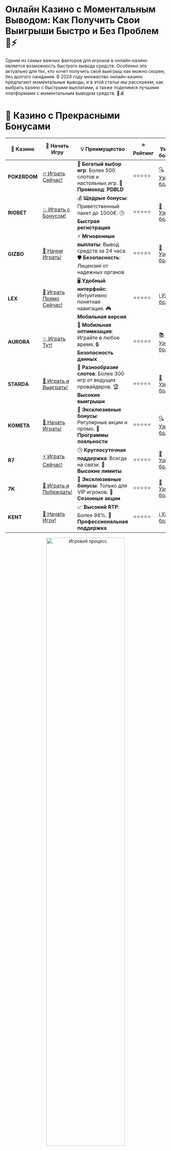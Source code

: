 # **Онлайн Казино с Моментальным Выводом: Как Получить Свои Выигрыши Быстро и Без Проблем 💸⚡**

Одним из самых важных факторов для игроков в онлайн-казино является возможность быстрого вывода средств. Особенно это актуально для тех, кто хочет получить свой выигрыш как можно скорее, без долгого ожидания. В 2024 году множество онлайн-казино предлагают моментальные выводы, и в этой статье мы расскажем, как выбрать казино с быстрыми выплатами, а также поделимся лучшими платформами с моментальным выводом средств. 🎰💰

# 🌟 Казино с Прекрасными Бонусами

| 🎲 **Казино** | 🔗 **Начать Игру** | 💡 **Преимущество** | ⭐ **Рейтинг** | 🔗 **Узнать больше** | 🆕 **Новая информация** |
|--------------|---------------------|---------------------|----------------|----------------------|-------------------------|
| **POKERDOM**  | [🔥 Играть Сейчас!](https://brandplay.link/4k77v2yx) | 🎉 **Богатый выбор игр**: Более 500 слотов и настольных игр. 🎁 **Промокод**: **PDBLD** | ⭐⭐⭐⭐⭐ | [🔍 Узнать больше](https://brandplay.link/4k77v2yx) | 🏆 **Победители турниров** получают эксклюзивные подарки! |
| **RIOBET**    | [💥 Играть с Бонусом!](https://brandplay.link/7xBLTPyj) | 💰 **Щедрые бонусы**: Приветственный пакет до 1000€. 🕒 **Быстрая регистрация** | ⭐⭐⭐⭐⭐ | [📖 Узнать больше](https://brandplay.link/7xBLTPyj) | 💬 **Поддержка 24/7** для комфортной игры в любое время! |
| **GIZBO**     | [🚀 Начни Играть!](https://brandplay.link/bprXw4YV) | ⚡ **Мгновенные выплаты**: Вывод средств за 24 часа. 🛡️ **Безопасность**: Лицензия от надежных органов | ⭐⭐⭐⭐⭐ | [📝 Узнать больше](https://brandplay.link/bprXw4YV) | 🔒 **SSL-шифрование** для максимальной безопасности данных игроков. |
| **LEX**       | [💎 Играть Прямо Сейчас!](https://brandplay.link/zW4hdDFV) | 🖥️ **Удобный интерфейс**: Интуитивно понятная навигация. 🎮 **Мобильная версия** | ⭐⭐⭐⭐⭐ | [ℹ️ Узнать больше](https://brandplay.link/zW4hdDFV) | 📱 **Поддержка всех мобильных устройств** для удобства игры в любом месте. |
| **AURORA**    | [✨ Играть Тут!](https://10trafic-stat2.com/click/668546556bcc6313411604bd/6766/13032/subaccount) | 📱 **Мобильная оптимизация**: Играйте в любое время. 🔒 **Безопасность данных** | ⭐⭐⭐⭐⭐ | [📚 Узнать больше](https://10trafic-stat2.com/click/668546556bcc6313411604bd/6766/13032/subaccount) | 🌍 **Международная лицензия** на деятельность в разных странах. |
| **STARDА**    | [🎉 Играть и Выиграть!](https://brandplay.link/fB7xwRFL) | 🎰 **Разнообразие слотов**: Более 300 игр от ведущих провайдеров. 🏆 **Высокие выигрыши** | ⭐⭐⭐⭐⭐ | [🔎 Узнать больше](https://brandplay.link/fB7xwRFL) | 🎉 **Ежемесячные турниры** с крупными призами! |
| **KOMETA**    | [🎁 Начать Играть!](https://brandplay.link/8ZymQJV8) | 🎁 **Эксклюзивные бонусы**: Регулярные акции и промо. 🔄 **Программы лояльности** | ⭐⭐⭐⭐⭐ | [🔍 Узнать больше](https://brandplay.link/8ZymQJV8) | 🌟 **Персонализированные предложения** для долгосрочных игроков. |
| **R7**        | [⚡ Играть Сейчас!](https://brandplay.link/bMd3Yjsw) | 🕒 **Круглосуточная поддержка**: Всегда на связи. 💸 **Высокие лимиты** | ⭐⭐⭐⭐⭐ | [📖 Узнать больше](https://brandplay.link/bMd3Yjsw) | 🎯 **Рейтинг игроков** для лучших участников. |
| **7K**        | [🎯 Играть и Побеждать!](https://brandplay.link/BvQyFShp) | 🌟 **Эксклюзивные бонусы**: Только для VIP игроков. 🎉 **Сезонные акции** | ⭐⭐⭐⭐⭐ | [📝 Узнать больше](https://brandplay.link/BvQyFShp) | 🥇 **Особые привилегии** для постоянных игроков. |
| **KENT**      | [🔑 Начать Игру!](https://brandplay.link/Fv2WP3js) | 📈 **Высокий RTP**: Более 98%. 💼 **Профессиональная поддержка** | ⭐⭐⭐⭐⭐ | [ℹ️ Узнать больше](https://brandplay.link/Fv2WP3js) | 💬 **Поддержка на нескольких языках** для удобства игроков. |

<div align="center"> <img src="https://i.pinimg.com/originals/1d/b3/25/1db325483acbe642c6d4e6fdd73a4988.gif" alt="Игровой процесс" width="70%"> </div>
---

# 🚀 Быстрые Выигрыши и Поддержка

| 🎲 **Казино** | 🔗 **Начать Игру** | 💡 **Преимущество** | ⭐ **Рейтинг** | 🔗 **Узнать больше** | 🆕 **Новая информация** |
|--------------|---------------------|---------------------|----------------|----------------------|-------------------------|
| **GAMA**      | [🎯 Играть Прямо Сейчас!](https://brandplay.link/j6NMKsDz) | 🔍 **Интуитивный интерфейс**: Легкость использования. 🏅 **Престижные турниры** | ⭐⭐⭐⭐☆ | [🔎 Узнать больше](https://brandplay.link/j6NMKsDz) | 🏆 **Турниры с большими призами** каждый месяц. |
| **ONION**     | [💥 Играть и Выигрывать!](https://brandplay.link/zBGRVpQ9) | 🤑 **Низкие ставки**: Идеально для начинающих. 🔄 **Быстрые выводы** | ⭐⭐⭐⭐☆ | [🔍 Узнать больше](https://brandplay.link/zBGRVpQ9) | 🎮 **Казино для новичков** с простыми правилами. |
| **ЧЕМПИОН**   | [🏅 Играть в Турнире!](https://temon-gter.cfd/go/lRq?p80412p304504pcc44t17455) | 🏅 **Лояльная программа**: Награды за активность. 🎁 **Ежемесячные бонусы** | ⭐⭐⭐⭐☆ | [📖 Узнать больше](https://temon-gter.cfd/go/lRq?p80412p304504pcc44t17455) | 🥇 **Турниры и лояльность** — каждый шаг вознаграждается. |
| **VAVADA**    | [🚀 Играть Без Ожидания!](https://vavadapartner.pro/?promo=ea5c9275-6854-4505-94fc-95ab18221945-linkb2) | 🚀 **Быстрая регистрация**: Начните играть мгновенно. 🔐 **Безопасные транзакции** | ⭐⭐⭐⭐☆ | [📝 Узнать больше](https://vavadapartner.pro/?promo=ea5c9275-6854-4505-94fc-95ab18221945-linkb2) | 🏆 **Программа для новых игроков** с бонусами за регистрацию. |
| **FRIENDS**   | [🎉 Играть и Развлекаться!](https://gofriends.mba/linkb2) | 🤝 **Социальные игры**: Играйте с друзьями. 🌐 **Мультиплатформенность** | ⭐⭐⭐⭐☆ | [ℹ️ Узнать больше](https://gofriends.mba/linkb2) | 🎮 **Играйте с друзьями** и зарабатывайте бонусы за совместные действия. |
| **1WIN**      | [⚡ Играть и Выигрывать!](https://brandplay.link/smXVpBbG) | 🏆 **Спортивные ставки**: Широкий выбор видов спорта. 💵 **Высокие коэффициенты** | ⭐⭐⭐⭐☆ | [📚 Узнать больше](https://brandplay.link/smXVpBbG) | ⚽ **Бонусы на спортивные ставки** для активных игроков. |
| **DRIP**      | [💥 Играть Сразу!](https://drp-ircp01.com/c07e6a3db) | 🌐 **Инновационные игры**: Новейшие игровые технологии. 🛡️ **Высокая безопасность** | ⭐⭐⭐⭐☆ | [🔎 Узнать больше](https://drp-ircp01.com/c07e6a3db) | 🔧 **Инновационные функции** для удобства игры. |
| **JOYCASINO** | [🎰 Играть И Побеждать!](https://rpc30.call2me.pro/?/ru/registration?apkpop=0&partner=p24970p3291217pc98f) | 🎁 **Приятные бонусы**: Ежедневные акции и подарки. 🕹️ **Разнообразие игр** | ⭐⭐⭐⭐☆ | [🔍 Узнать больше](https://rpc30.call2me.pro/?/ru/registration?apkpop=0&partner=p24970p3291217pc98f) | 🎉 **Щедрые фриспины** для новых игроков. |
| **PLAYFORTUNA** | [🔥 Играть С Бонусом!](https://fortunapromo.net/alt/playfortuna/registration?0dc4a9362a71feb7e3f165fb8e766f70) | 🎉 **Регулярные акции**: Бонусы, фриспины и многое другое. 🏅 **Турниры** | ⭐⭐⭐⭐☆ | [📚 Узнать больше](https://fortunapromo.net/alt/playfortuna/registration?0dc4a9362a71feb7e3f165fb8e766f70) | 🎯 **Выгодные предложения** на популярные игры. |
| **SYKAA**     | [💸 Играть Сейчас!](https://s-two-way.com/?source=linkb2&pid=30697) | 💸 **Доступные ставки**: Идеально для новичков. 🎁 **Щедрые бонусы** | ⭐⭐⭐⭐☆ | [🔍 Узнать больше](https://s-two-way.com/?source=linkb2&pid=30697) | 💥 **Акции с большими бонусами** для новичков и опытных игроков. |

<div align="center"> <img src="https://schaeffers-cdn.s3.amazonaws.com/images/default-source/schaeffers-cdn-images/default-images/sectors/bigstock-casino-gambling-concept-with-f-369012793.jpg?sfvrsn=493ad806_4" alt="Игровой процесс" width="70%"> </div>
---

# 💸 Казино с Привлекательными Программами Лояльности

| 🎲 **Казино** | 🔗 **Начать Игру** | 💡 **Преимущество** | ⭐ **Рейтинг** | 🔗 **Узнать больше** | 🆕 **Новая информация** |
|--------------|---------------------|---------------------|----------------|----------------------|-------------------------|
| **KOMETA**    | [🎯 Начни Играть!](https://brandplay.link/8ZymQJV8) | 🎁 **Эксклюзивные бонусы**: Регулярные акции и промо. 🔄 **Программы лояльности** | ⭐⭐⭐⭐⭐ | [🔍 Узнать больше](https://brandplay.link/8ZymQJV8) | 🌟 **Персонализированные предложения** для долгосрочных игроков. |
| **1Xslots**   | [🏅 Играть Прямо Сейчас!](https://brandplay.link/hSB1khtr) | 🎉 **Множество акций**: Еженедельные бонусы и турниры. 🛡️ **Безопасность** | ⭐⭐⭐⭐⭐ | [📚 Узнать больше](https://brandplay.link/hSB1khtr) | 🏅 **Награды за активность**: участники программы лояльности получают специальные привилегии. |
| **R7**        | [🚀 Играть Сейчас!](https://brandplay.link/bMd3Yjsw) | 🕒 **Круглосуточная поддержка**: Всегда на связи. 💸 **Высокие лимиты** | ⭐⭐⭐⭐⭐ | [📖 Узнать больше](https://brandplay.link/bMd3Yjsw) | 💬 **VIP-поддержка** для постоянных игроков с приоритетом. |

<div align="center"> <img src="https://i.pinimg.com/originals/1d/b3/25/1db325483acbe642c6d4e6fdd73a4988.gif" alt="Игровой процесс" width="70%"> </div>
---

## Почему Важно Выбирать Казино с Моментальным Выводом? ⏱️💡

Моментальные выводы стали настоящим стандартом для многих игроков. Это важный аспект, который напрямую влияет на комфорт игры и доверие к казино. В отличие от традиционных казино, где вывод средств может занять несколько дней, в казино с моментальным выводом средства зачисляются на ваш счет или кошелек в течение нескольких минут, что повышает уровень удовлетворенности игроков.

### Преимущества казино с моментальным выводом:

- **Быстрые выплаты**: Нет необходимости ждать несколько дней для получения выигрыша.
- **Удобство**: Вы можете сразу вывести выигранные средства на свои банковские карты или электронные кошельки.
- **Уверенность**: Игроки чувствуют себя увереннее, зная, что они смогут оперативно получить свои деньги.
- **Транспарентность**: Моментальные выводы часто означают, что казино работает честно и без задержек, что увеличивает доверие.

## Как Выбрать Онлайн Казино с Моментальным Выводом? 🎯💸

При выборе онлайн-казино с быстрыми выплатами важно обратить внимание на несколько ключевых факторов:

### 1. **Методы оплаты** 💳📱
Для получения моментального вывода важно, чтобы казино поддерживало популярные и быстрые методы оплаты, такие как:
- **Электронные кошельки** (например, Skrill, Neteller)
- **Криптовалюты** (биткойн, эфириум и другие)
- **Мобильные платежи** (Apple Pay, Google Pay)
- **Банковские карты** (Visa, MasterCard) — хотя они не всегда предлагают моментальный вывод, могут быть вариантами для более быстрых выплат.

### 2. **Условия вывода** ⏳
Внимательно читайте условия по выводу средств в выбранном казино. Некоторые казино предлагают моментальные выплаты, но только при соблюдении определенных условий, таких как:
- Вывод на тот же метод, с которого был сделан депозит.
- Применение бонусных условий или отыгрыш бонуса.
- Ограничения по минимальной или максимальной сумме вывода.

### 3. **Репутация казино** 🌟
Проверьте отзывы и рейтинги казино, чтобы убедиться, что оно имеет хорошую репутацию в плане выплат. Лучшие казино с моментальными выводами всегда честно исполняют свои обязательства перед игроками.

### 4. **Поддержка клиентов** 🆘📞
Выберите казино с надежной поддержкой клиентов, которая поможет вам решить любые вопросы по выводу средств. Хорошая поддержка обеспечит быстрый отклик и помощь при возникновении проблем с выплатами.

## Лучшие Онлайн Казино с Моментальным Выводом 💸🔥

### 1. **Pokerdom** 🎲💥
- **Методы вывода**: Электронные кошельки, банковские карты, криптовалюты
- **Описание**: **Pokerdom** — популярное казино с моментальными выплатами. Оно поддерживает множество методов вывода, включая Skrill, Neteller и криптовалюты. Казино славится своей прозрачной политикой вывода средств, где выигрыши поступают на счета игроков в течение нескольких минут после запроса.

### 2. **Riobet** 💎⚡
- **Методы вывода**: Криптовалюты, электронные кошельки, банковские карты
- **Описание**: В **Riobet** выплаты происходят мгновенно при использовании электронных кошельков и криптовалют. Казино также предлагает быстрые выводы на банковские карты, хотя для этого может потребоваться немного больше времени. Платформа гарантирует надежность и быстрые операции.

### 3. **Gizbo** 🎰💰
- **Методы вывода**: Электронные кошельки, банковские карты, криптовалюты
- **Описание**: **Gizbo** обеспечивает моментальные выплаты через самые популярные методы оплаты. Привлекательные условия и широкий выбор платежных систем делают это казино идеальным выбором для игроков, которые ценят скорость вывода средств.

### 4. **LEX** 🌟💵
- **Методы вывода**: Электронные кошельки, мобильные платежи, криптовалюты
- **Описание**: **LEX** — одно из тех казино, которое предлагает моментальные выводы на электронные кошельки и мобильные платежные системы. Платформа активно развивает свои методы оплаты, обеспечивая игрокам быстрые и удобные транзакции.

### 5. **Aurora** 🃏💸
- **Методы вывода**: Электронные кошельки, криптовалюты, банковские карты
- **Описание**: В **Aurora** моментальные выплаты — это норма, особенно если используется электронный кошелек. Казино также предлагает возможность вывода средств на криптовалютные кошельки, что делает его удобным для любителей криптовалютных транзакций.

### 6. **Starda** 🎲💎
- **Методы вывода**: Электронные кошельки, криптовалюты
- **Описание**: **Starda** гарантирует моментальные выплаты, если игрок использует электронные кошельки или криптовалюты. Это идеальное казино для тех, кто ценит скорость и надежность выплат.

### 7. **Kometa** 🌠💰
- **Методы вывода**: Криптовалюты, электронные кошельки
- **Описание**: **Kometa** известна своими моментальными выводами на криптовалюты и электронные кошельки. Казино предлагает привлекательные условия для игроков, желающих оперативно вывести свои выигрыши.

## Как Ускорить Процесс Вывода Средств? 🚀💡

Чтобы сделать процесс вывода средств еще быстрее, следуйте этим рекомендациям:

### 1. **Используйте Быстрые Методы Платежа** 🔄
Для моментальных выплат используйте такие методы, как электронные кошельки (Skrill, Neteller) или криптовалюты (биткойн, эфириум). Эти способы обычно обеспечивают мгновенные транзакции.

### 2. **Подтвердите Личность заранее** 🛂
Чтобы избежать задержек при выводе, сразу после регистрации пройдите процедуру верификации личности. Это поможет ускорить процесс вывода в будущем.

### 3. **Проверяйте Лимиты и Условия** 📜
Убедитесь, что ваш запрос на вывод соответствует условиям казино, включая минимальную сумму вывода и требования по отыгрышу бонусов.

## Важные Моменты, Которые Стоит Учесть при Выводе Средств ⏳💡

- **Методы вывода**: Убедитесь, что вы выбрали метод вывода, который поддерживает моментальные транзакции.
- **Ожидание вывода**: Время вывода может варьироваться в зависимости от используемого метода и валюты.
- **Проверка идентификации**: При выводах на значительные суммы казино может запросить дополнительные документы для подтверждения личности.
- **Условия бонусов**: Бонусы часто требуют отыгрыша, и вывести их можно только после выполнения определенных условий.

## Заключение 🎉💸

**Онлайн казино с моментальным выводом** — это отличный выбор для тех, кто не хочет ждать свои выигрыши. Благодаря современным методам оплаты, таким как электронные кошельки и криптовалюты, игроки могут получать свои средства мгновенно, что делает игру в казино еще более приятной. Важно внимательно выбирать казино с быстрыми выплатами, проверяя их репутацию и условия вывода. Наслаждайтесь игрой, получайте выигрыши и выводите их без задержек! 🍀🎰

---
*Играйте ответственно. Казино предназначено для лиц старше 18 лет. Помните о рисках, связанных с азартными играми, и играйте с умом.* 
